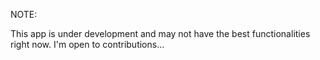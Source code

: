 NOTE:

This app is under development and may not have the best functionalities right now. I'm open to contributions...
